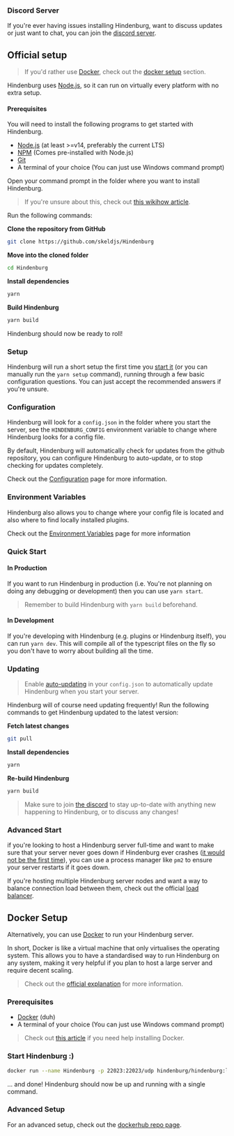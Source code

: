 ### Discord Server
If you're ever having issues installing Hindenburg, want to discuss updates or just want to chat, you can join the [discord server](https://discord.gg/8ewNJYmYAU).

## Official setup
> If you'd rather use [Docker](https://docker.com), check out the [docker setup](#docker-setup) section.

Hindenburg uses [Node.js](https://nodejs.org), so it can run on virtually every platform with no extra setup.

#### Prerequisites
You will need to install the following programs to get started with Hindenburg.
* [Node.js](https://nodejs.org) (at least >=v14, preferably the current LTS)
* [NPM](https://npmjs.com) (Comes pre-installed with Node.js)
* [Git](https://git-scm.org)
* A terminal of your choice (You can just use Windows command prompt)

Open your command prompt in the folder where you want to install Hindenburg.

> If you're unsure about this, check out [this wikihow article](https://www.wikihow.com/Open-a-Folder-in-Cmd).

Run the following commands:

**Clone the repository from GitHub**
```sh
git clone https://github.com/skeldjs/Hindenburg
```
**Move into the cloned folder**
```sh
cd Hindenburg
```
**Install dependencies**
```sh
yarn
```
**Build Hindenburg**
```sh
yarn build
```

Hindenburg should now be ready to roll!

### Setup
Hindenburg will run a short setup the first time you [start it](#quick-start) (or you can manually run the `yarn setup` command), running through a few basic configuration questions. You can just accept the recommended answers if you're unsure.

### Configuration
Hindenburg will look for a `config.json` in the folder where you start the server, see the `HINDENBURG_CONFIG` environment variable to change where Hindenburg looks for a config file.

By default, Hindenburg will automatically check for updates from the github
repository, you can configure Hindenburg to auto-update, or to stop checking for
updates completely.

Check out the [Configuration](./Configuration.html) page for more information.

### Environment Variables
Hindenburg also allows you to change where your config file is located and also
where to find locally installed plugins.

Check out the [Environment Variables](./Environment%20Variables.html) page for more information

### Quick Start
#### In Production
If you want to run Hindenburg in production (i.e. You're not planning on doing any debugging or development) then you can use `yarn start`.

> Remember to build Hindenburg with `yarn build` beforehand.

#### In Development
If you're developing with Hindenburg (e.g. plugins or Hindenburg itself), you can run `yarn dev`. This will compile all of the typescript files on the fly so you don't have to worry about building all the time.

### Updating
> Enable [auto-updating](https://skeldjs.github.io/Hindenburg/pages/Getting%20Started/Configuration.html#configautoupdate) in your `config.json` to automatically update Hindenburg when you start your server.

Hindenburg will of course need updating frequently! Run the following commands to get Hindenburg updated to the latest version:

**Fetch latest changes**
```sh
git pull
```
**Install dependencies**
```sh
yarn
```
**Re-build Hindenburg**
```sh
yarn build
```

> Make sure to join [the discord](#discord-server) to stay up-to-date with anything new happening to Hindenburg, or to discuss any changes!

### Advanced Start
if you're looking to host a Hindenburg server full-time and want to make sure that your server never goes down if Hindenburg ever crashes ([it would not be the first time](https://en.wikipedia.org/wiki/Hindenburg_disaster)), you can use a process manager like `pm2` to ensure your server restarts if it goes down.

If you're hosting multiple Hindenburg server nodes and want a way to balance connection load between them, check out the official [load balancer](https://github.com/SkeldJS/HindenburgLoadbalancer).

## Docker Setup
Alternatively, you can use [Docker](https://docker.com) to run your Hindenburg server.

In short, Docker is like a virtual machine that only virtualises the operating system. This allows you to have a standardised way to run Hindenburg on any system, making it very helpful if you plan to host a large server and require decent scaling.

> Check out the [official explanation](https://www.docker.com/resources/what-container) for more information.

### Prerequisites
* [Docker](https://docker.com) (duh)
* A terminal of your choice (You can just use Windows command prompt)

> Check out [this article](https://docs.docker.com/engine/install) if you need help installing Docker.

### Start Hindenburg :)
```sh
docker run --name Hindenburg -p 22023:22023/udp hindenburg/hindenburg:latest
```

... and done! Hindenburg should now be up and running with a single command.

### Advanced Setup
For an advanced setup, check out the [dockerhub repo page](https://hub.docker.com/r/hindenburg/hindenburg).
